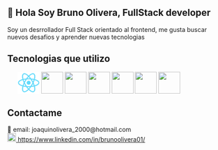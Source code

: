   <h2> 👋 Hola Soy Bruno Olivera, FullStack developer </h2>
 Soy un desrrollador Full Stack orientado al frontend, me gusta buscar nuevos desafios y aprender nuevas tecnologias

 <h2>Tecnologias que utilizo</h2>
 <ul>
     <img width=50px height=50px src=https://raw.githubusercontent.com/devicons/devicon/master/icons/react/react-original.svg>
     <img width=50px height=50px src=https://everyday.codes/wp-content/uploads/2020/01/0-U2DmhXYumRyXH6X1.png>
     <img width=50px height=50px src=https://camo.githubusercontent.com/1f0836854315fb9f500aaad4dae0375219298c2d8035f63de3b0dfa180e6bb70/68747470733a2f2f63646e2e66726565626965737570706c792e636f6d2f6c6f676f732f6c617267652f32782f6e6f64656a732d69636f6e2d6c6f676f2d706e672d7472616e73706172656e742e706e67>  
     <img width=50px height=50px src=https://camo.githubusercontent.com/d458b55282fc167f5a189b35e54f966acdd5100d9331d90bea6416f2805e7f95/68747470733a2f2f63646e2e6a7364656c6976722e6e65742f67682f64657669636f6e732f64657669636f6e2f69636f6e732f68746d6c352f68746d6c352d706c61696e2e737667>    
     <img width=50px height=50px src=[https://camo.githubusercontent.com/528e232c728b497080cbf31d2a7e797caa81e402ff81643f79b2c2c395a29f17/68747470733a2f2f63646e2e6a7364656c6976722e6e65742f67682f64657669636f6e732f64657669636f6e2f69636f6e732f6a6176617363726970742f6a6176617363726970742d706c61696e2e737667](https://www.google.com.uy/url?sa=i&url=https%3A%2F%2Fes.wikipedia.org%2Fwiki%2FTypeScript&psig=AOvVaw0GKNPM8MKxzHXEbEJkrdVN&ust=1713402506128000&source=images&cd=vfe&opi=89978449&ved=0CBIQjRxqFwoTCOiPwe-HyIUDFQAAAAAdAAAAABAE)>  
     <img width=50px height=50px src=https://assets.website-files.com/61ca3f775a79ec5f87fcf937/6202fcdee5ee8636a145a41b_1234-p-500.png>  
     <img width=50px height=50px src=https://upload.wikimedia.org/wikipedia/commons/thumb/2/29/Postgresql_elephant.svg/640px-Postgresql_elephant.svg.png>  
</ul>
<h2>Contactame</h2>
<div></div>
📩 email: joaquinolivera_2000@hotmail.com 
<div></div>
<a href=https://www.linkedin.com/in/brunoolivera01/>
 <img width=20px height=20px src=https://cdn-icons-png.flaticon.com/512/174/174857.png> https://www.linkedin.com/in/brunoolivera01/
</a>
<div></div>
